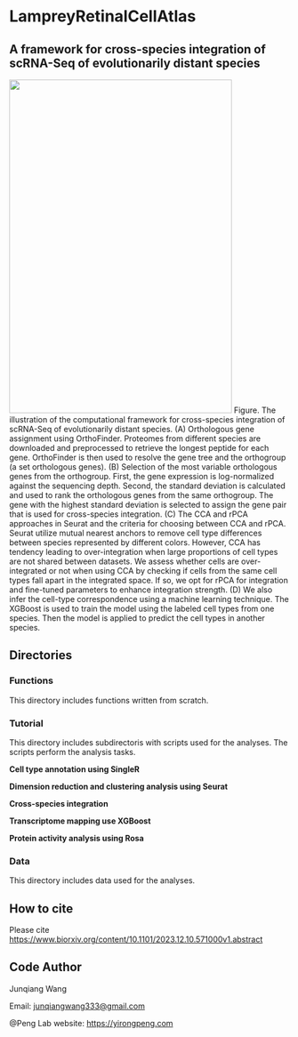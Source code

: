 # LampreyRetinalCellAtlas

## A framework for cross-species integration of scRNA-Seq of evolutionarily distant species

<img src="/Illustrative_Figures/Figure_cross-species_integration_framework_v0.6.png" width="400" height="600">
Figure. The illustration of the computational framework for cross-species integration of scRNA-Seq of evolutionarily distant species. (A) Orthologous gene assignment using OrthoFinder. Proteomes from different species are downloaded and preprocessed to retrieve the longest peptide for each gene. OrthoFinder is then used to resolve the gene tree and the orthogroup (a set orthologous genes). (B) Selection of the most variable orthologous genes from the orthogroup. First, the gene expression is log-normalized against the sequencing depth. Second, the standard deviation is calculated and used to rank the orthologous genes from the same orthogroup. The gene with the highest standard deviation is selected to assign the gene pair that is used for cross-species integration. (C) The CCA and rPCA approaches in Seurat and the criteria for choosing between CCA and rPCA. Seurat utilize mutual nearest anchors to remove cell type differences between species represented by different colors. However, CCA has tendency leading to over-integration when large proportions of cell types are not shared between datasets. We assess whether cells are over-integrated or not when using CCA by checking if cells from the same cell types fall apart in the integrated space. If so, we opt for rPCA for integration and fine-tuned parameters to enhance integration strength. (D) We also infer the cell-type correspondence using a machine learning technique. The XGBoost is used to train the model using the labeled cell types from one species. Then the model is applied to predict the cell types in another species.

## Directories 
### Functions
This directory includes functions written from scratch. 

### Tutorial
This directory includes subdirectoris with scripts used for the analyses. The scripts perform the analysis tasks.

**Cell type annotation using SingleR**

**Dimension reduction and clustering analysis using Seurat**

**Cross-species integration**

**Transcriptome mapping use XGBoost**

**Protein activity analysis using Rosa**

### Data
This directory includes data used for the analyses.

## How to cite
Please cite https://www.biorxiv.org/content/10.1101/2023.12.10.571000v1.abstract

## Code Author
Junqiang Wang

Email: junqiangwang333@gmail.com

@Peng Lab 
website: [](https://yirongpeng.com)https://yirongpeng.com
